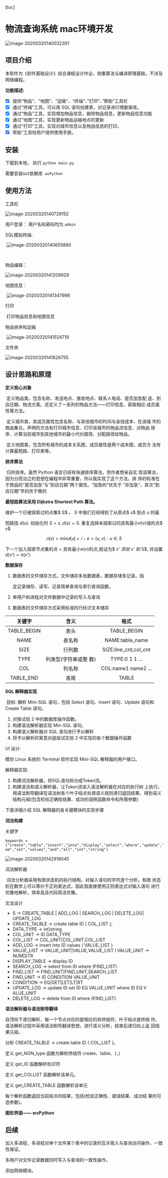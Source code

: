 [toc]

# 物流查询系统 mac环境开发

![image-20200320140032301](pngs/image-20200320140032301.png)

## 项目介绍

​	本软件为《软件基础设计》综合课程设计作业，侧重算法与编译原理基础，不涉及网络编程。

**功能描述:**

- [x] 提供“物品”、“地图”、“运输“、“终端“、”打印“、”帮助“工具栏 
- [x]  通过“终端”工具，可以用 SQL 语句创建表，对记录进行增删查改。
- [x] 通过“物品”工具，实现增加物品信息，删除物品信息，更新物品信息功能
- [x] 通过“地图”工具，实现更新物品运输地点的更新
- [x] 通过“打印”工具，实现对城市信息以及物品信息的打印。
- [x] 帮助“工具给用户提供使用手册。

## 安装

下载到本地， 执行 `python main.py`

需要安装`GUI`依赖库` wxPython`

## 使用方法

工具栏

![image-20200320140729152](pngs/image-20200320140729152.png)



用户登录： 用户名和密码均为 `admin`

SQL模拟终端:

​	![image-20200320140655880](pngs/image-20200320140655880.png)

​	

物品编辑：

![image-20200320141209929](pngs/image-20200320141209929.png)



地图信息：

​	![image-20200320141347996](README.assets/image-20200320141347996.png)

打印

​	打印物品信息和地图信息

物品排序和运输

​	![image-20200320141524719](README.assets/image-20200320141524719.png)

文件夹

![image-20200320141626755](README.assets/image-20200320141626755.png)



## 设计思路和原理

**定义核心对象**

​		定义物品类，包含名称、发送地点、接收地点、联系人电话、是否加急配 送、到店日期、物流方案。还定义了一系列的物品方法——打印信息、获取相应 成员属性等方法。

​		定义城市类，其成员属性包含名称、与其他城市的时间与金钱成本、在该城 市的商品集合。声明的方法有打印城市信息、打印该城市的物品流信息、对物品 排序、计算当前城市到其他城市的最小代价路径、分配路径给物品。

​		定义地图类，包含所有城市的成本关系图，成员属性是两个成本图，成员方 法有计算最短路、打印表等。



**排序算法**

​	归并排序。虽然 Python 语言已经有快速排序算法，但作者想亲自实 现该算法，因为分而治之的思想在编程中非常重要，所以我实现了这个方法。排 序的标准在于商品的“是否加急”与“到店日期”两个属性。“加急的”优先于 “非加急”，其次“到店日期”早的优于晚的



**最短路算法采用 Dijkstra Shortest Path 算法。**

维护一个已被探索过的点集$ S$ 。 $S$ 中我们已经得到了从原点$ s$ 到点 $u$ 的最

短路径 $d(u)$.
 初始化时 $S={s},d(s)=0$. 重复选择未探索过的具有最小$π(v)$值的点$ v$

$$𝜋(𝑣)=min𝑑(𝑢)+𝑙- {e = (u,v)∶ u∈S}$$

下一个加入探索节点集的点 = 具有最小$π(v)$的点,假设为$ v’ $添加$ v’ $到$ S$, 并设置 $d(v’) =π(v’)$.



**数据保存**

1. 数据表的文件储存方式，文件储存多张数据表，数据存储多记录。指

   定记录储存、读写、记录简单查询与索引查询函数。

2. 单用户和进程对文件数据中记录的写入与查询

3. 数据表的文件储存方式采用标准的行标识文本储存

|   关键字    |         含义          |         格式          |
| :---------: | :-------------------: | :-------------------: |
| TABLE_BEGIN |         表头          |      TABLE_BEGIN      |
|    NAME     |        表名称         |    NAME:table_name    |
|    SIZE     |        行列数         | SIZE:line_cnt,col_cnt |
|    TYPE     | 列类型(字符串或整 数) |    TYPE:0 1 1 ...     |
|     COL     |        列名称         |  COL:name1 name2 ...  |
|  TABLE_END  |         表尾          |         TABLE         |

**SQL 解释器实现**

​	目标: 	解析 Mini-SQL 语句，包括 Select 语句、Insert 语句、Update 语句和 Create Table 语句。

1. 对接试验 2 中的数据库操作函数。
2. 构建语法解析器实现 Min-SQL 语句。
3. 构建语义解析器对 SQL 语句进行予以解析
4. 将予以解析的寓意对底层试实验 2 中实现的各个数据操作函数

UI 设计:

模仿 Linux 系统的 Terminal 软件实现 Mini-SQL 解释器的用户接口。

解释器实现:

1. 构建词法解析器，将SQL语句拆分成Token流。
2. 构建语法和语义解析器，让Token流进入语法解析器在对应的执行树 上执行，用语法制导翻译在语法树各个叶子结点处按语义规则递归返回结果，得到语义结构元祖(包含检验正确性结果、成功的调用函数命令和所需参数)

下面详细介绍 SQL 解释器的各关键模块的实现步骤

**词法构建** 

关键字

~~~
keywords = ["create","table","insert","into","display","select","where","update","fr om","set","values","and","all","int","string"]
~~~

![image-20200320142918045](README.assets/image-20200320142918045.png)

词法解析器

​	词法分析器采用有限状态机的执行结构，对输入语句的字符逐个分析。有限 状态机在数学上可以等价于正则表达式，因此我直接使用正则表达式对输入语句 进行优雅地解析，效率高且代码简洁优雅。



文法设计

-  S -> CREATE_TABLE | ADD_LOG | SEARCH_LOG | DELETE_LOG| UPDATE_LOG
- CREATE_TALBLE -> create table ID ( COL_LIST );
- DATA_TYPE -> int|string
- COL_UNIT -> ID DATA_TYPE
- COL_LIST -> COL_UNIT|COL_UNIT,COL_LIST
- ADD_LOG -> insert into ID values ( VALUE_LIST )
- VALUE_LIST -> VALUE_UNIT|VALUE,VALUE_LIST l VALUE_UNIT -> NUM|STR
-  DISPLAY_TABLE -> display ID
- SEARCH_LOG -> select from ID where (FIND_LIST)
- FIND_LIST -> FIND_UNIT|FIND_UNIT,SEARCH_LIST
- FIND_UNIT -> ID CONDITION VALUE_UNIT
- CONDITION -> EQ|GET|LET|LT|RT
- UPDATE_LOG -> update ID set ID EQ VALUE_UNIT where ID EQ V ALUE_UNIT
- DELETE_LOG -> delete from ID where (FIND_LIST)



**语法解析器与语法制导翻译**

自顶向下递归解析，每一个节点对应的是相应的非终结符，叶子结点是终结 符。语法解析过程中采用语法制导翻译思想，进行语义分析，结束后递归向上返 回结果元祖。

分析 CREATE_TALBLE -> create table ID ( COL_LIST )。

定义 get_NON_type 函数为解析终结符 create、table、(、) 

定义 get_ID 函数解析标识符

定义 get_COLLIST 函数解析该单元。

定义 get_CREATE_TABLE 函数解析该单元

每个解析函数返回当前结点的结果，包括(检验正确性、错误结果、成功结 果的可选参数)。

**图形界面—— wxPython**





## 后续

加入多进程，多进程对单个文件某个表中的记录的互斥吸入与查询访问操作，一致性保证。

多用户对文件记录数据同时写入与查询的一致性操作。

添加网络模块。